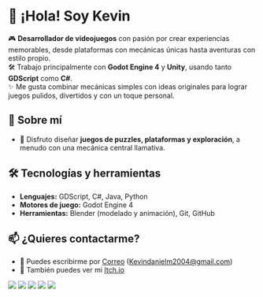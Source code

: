 # 👋 ¡Hola! Soy Kevin

🎮 **Desarrollador de videojuegos** con pasión por crear experiencias memorables, desde plataformas con mecánicas únicas hasta aventuras con estilo propio.  
🛠️ Trabajo principalmente con **Godot Engine 4** y **Unity**, usando tanto **GDScript** como **C#**.  
✨ Me gusta combinar mecánicas simples con ideas originales para lograr juegos pulidos, divertidos y con un toque personal.

## 🧠 Sobre mí

- 🧩 Disfruto diseñar **juegos de puzzles, plataformas y exploración**, a menudo con una mecánica central llamativa.

## 🛠️ Tecnologías y herramientas

- **Lenguajes:** GDScript, C#, Java, Python
- **Motores de juego:** Godot Engine 4
- **Herramientas:** Blender (modelado y animación), Git, GitHub

## 📫 ¿Quieres contactarme?

- 💌 Puedes escribirme por [Correo](mailto:Kevindanielm2004@gmail.com) (Kevindanielm2004@gmail.com)
- 💼 También puedes ver mi [Itch.io](https://just-kvin.itch.io)
  
![](http://github-profile-summary-cards.vercel.app/api/cards/profile-details?username=Kairbros&theme=2077)
![](http://github-profile-summary-cards.vercel.app/api/cards/most-commit-language?username=Kairbros&theme=2077)
![](http://github-profile-summary-cards.vercel.app/api/cards/repos-per-language?username=Kairbros&theme=2077)
![](http://github-profile-summary-cards.vercel.app/api/cards/stats?username=Kairbros&theme=2077)
![](http://github-profile-summary-cards.vercel.app/api/cards/productive-time?username=Kairbros&theme=2077&utcOffset=8)
